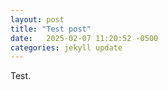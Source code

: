 ```yaml
---
layout: post
title: "Test post"
date:   2025-02-07 11:20:52 -0500
categories: jekyll update
---
```


Test.
